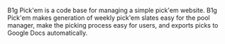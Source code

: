 B1g Pick'em is a code base for managing a simple pick'em website.  B1g Pick'em makes generation of weekly pick'em slates easy for the pool manager, make the picking process easy for users, and exports picks to Google Docs automatically.